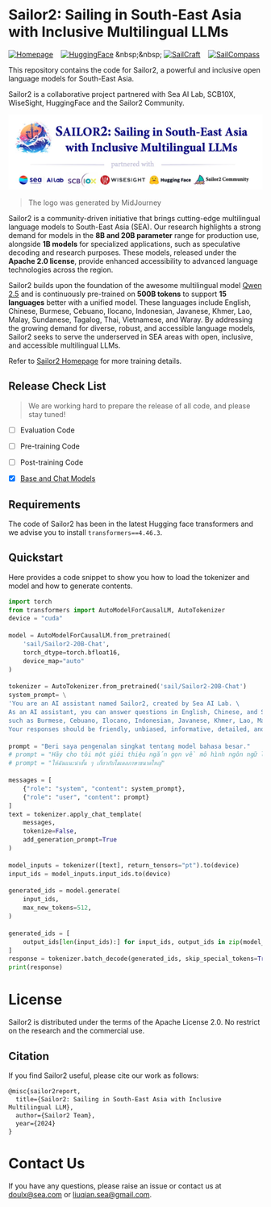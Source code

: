# Sailor2: Sailing in South-East Asia with Inclusive Multilingual LLMs 

[![Homepage](https://img.shields.io/badge/🏠-Homepage-3C47EB.svg)](https://sailorllm.github.io/blog/sailor2) &nbsp;&nbsp; [![HuggingFace](https://img.shields.io/badge/🤗-Model&Demo-E87948.svg)]([https://huggingface.co/sail/Sailor2-20B-Chat](https://huggingface.co/collections/sail/sailor2-language-models-674d7c9e6b4dbbd9a869906b)) &nbsp;&nbsp; [![SailCraft](https://img.shields.io/badge/🚢-SailCraft(Data)-4F94CD.svg)](https://github.com/sail-sg/sailcraft) &nbsp;&nbsp; [![SailCompass](https://img.shields.io/badge/🧭-SailCompass(Evaluation)-ffbf00.svg)](https://github.com/sail-sg/sailcompass)

This repository contains the code for Sailor2, a powerful and inclusive open language models for South-East Asia.

Sailor2 is a collaborative project partnered with Sea AI Lab, SCB10X, WiseSight, HuggingFace and the Sailor2 Community.

<div align="center">
  <img src="misc/sailor2_banner.jpg" width="700"/>
</div>

> The logo was generated by MidJourney

Sailor2 is a community-driven initiative that brings cutting-edge multilingual language models to South-East Asia (SEA). 
Our research highlights a strong demand for models in the **8B and 20B parameter** range for production use, alongside **1B models** for specialized applications, 
such as speculative decoding and research purposes. 
These models, released under the **Apache 2.0 license**, provide enhanced accessibility to advanced language technologies across the region.


Sailor2 builds upon the foundation of the awesome multilingual model [Qwen 2.5](https://huggingface.co/collections/Qwen/qwen25-66e81a666513e518adb90d9e) and 
is continuously pre-trained on **500B tokens** to support **15 languages** better with a unified model. 
These languages include English, Chinese, Burmese, Cebuano, Ilocano, Indonesian, Javanese, Khmer, Lao, Malay, Sundanese, Tagalog, Thai, Vietnamese, and Waray. 
By addressing the growing demand for diverse, robust, and accessible language models, 
Sailor2 seeks to serve the underserved in SEA areas with open, inclusive, and accessible multilingual LLMs.

Refer to [Sailor2 Homepage](https://sailorllm.github.io/blog/sailor2) for more training details.

## Release Check List

> We are working hard to prepare the release of all code, and please stay tuned!

- [ ] Evaluation Code
- [ ] Pre-training Code
- [ ] Post-training Code
- [x] [Base and Chat Models](https://huggingface.co/collections/sail/sailor2-language-models-674d7c9e6b4dbbd9a869906b)


## Requirements
The code of Sailor2 has been in the latest Hugging face transformers and we advise you to install `transformers==4.46.3`.

## Quickstart

Here provides a code snippet to show you how to load the tokenizer and model and how to generate contents.

```python
import torch
from transformers import AutoModelForCausalLM, AutoTokenizer
device = "cuda"

model = AutoModelForCausalLM.from_pretrained(
    'sail/Sailor2-20B-Chat',
    torch_dtype=torch.bfloat16,
    device_map="auto"
)

tokenizer = AutoTokenizer.from_pretrained('sail/Sailor2-20B-Chat')
system_prompt= \
'You are an AI assistant named Sailor2, created by Sea AI Lab. \
As an AI assistant, you can answer questions in English, Chinese, and Southeast Asian languages \
such as Burmese, Cebuano, Ilocano, Indonesian, Javanese, Khmer, Lao, Malay, Sundanese, Tagalog, Thai, Vietnamese, and Waray. \
Your responses should be friendly, unbiased, informative, detailed, and faithful.'

prompt = "Beri saya pengenalan singkat tentang model bahasa besar."
# prompt = "Hãy cho tôi một giới thiệu ngắn gọn về mô hình ngôn ngữ lớn."
# prompt = "ให้ฉันแนะนำสั้น ๆ เกี่ยวกับโมเดลภาษาขนาดใหญ่"

messages = [
    {"role": "system", "content": system_prompt},
    {"role": "user", "content": prompt}
]
text = tokenizer.apply_chat_template(
    messages,
    tokenize=False,
    add_generation_prompt=True
)

model_inputs = tokenizer([text], return_tensors="pt").to(device)
input_ids = model_inputs.input_ids.to(device)

generated_ids = model.generate(
    input_ids,
    max_new_tokens=512,
)

generated_ids = [
    output_ids[len(input_ids):] for input_ids, output_ids in zip(model_inputs.input_ids, generated_ids)
]
response = tokenizer.batch_decode(generated_ids, skip_special_tokens=True)[0]
print(response)
```

# License

Sailor2 is distributed under the terms of the Apache License 2.0. 
No restrict on the research and the commercial use.

## Citation

If you find Sailor2 useful, please cite our work as follows:

```
@misc{sailor2report,
  title={Sailor2: Sailing in South-East Asia with Inclusive Multilingual LLM},
  author={Sailor2 Team},
  year={2024}
}
```

# Contact Us

If you have any questions, please raise an issue or contact us at [doulx@sea.com](mailto:doulx@sea.com) or [liuqian.sea@gmail.com](mailto:liuqian.sea@gmail.com).
